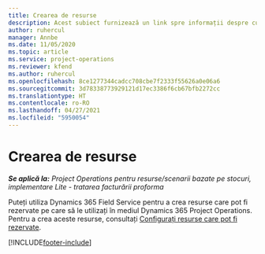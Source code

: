 ```yaml
---
title: Crearea de resurse
description: Acest subiect furnizează un link spre informații despre cum se creează resurse care pot fi rezervate.
author: ruhercul
manager: Annbe
ms.date: 11/05/2020
ms.topic: article
ms.service: project-operations
ms.reviewer: kfend
ms.author: ruhercul
ms.openlocfilehash: 8ce1277344cadcc708cbe7f2333f55626a0e06a6
ms.sourcegitcommit: 3d78338773929121d17ec3386f6cb67bfb2272cc
ms.translationtype: HT
ms.contentlocale: ro-RO
ms.lasthandoff: 04/27/2021
ms.locfileid: "5950054"
---
```

# <a name="create-resources"></a>Crearea de resurse

_**Se aplică la:** Project Operations pentru resurse/scenarii bazate pe stocuri, implementare Lite - tratarea facturării proforma_

Puteți utiliza Dynamics 365 Field Service pentru a crea resurse care pot fi rezervate pe care să le utilizați în mediul Dynamics 365 Project Operations. Pentru a crea aceste resurse, consultați [Configurați resurse care pot fi rezervate](/dynamics365/field-service/set-up-bookable-resources).


[!INCLUDE[footer-include](../includes/footer-banner.md)]